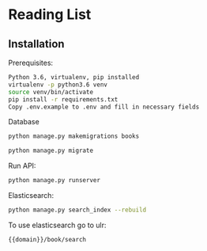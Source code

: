 # Reading List

## Installation

Prerequisites:
```sh
Python 3.6, virtualenv, pip installed
virtualenv -p python3.6 venv
source venv/bin/activate
pip install -r requirements.txt
Copy .env.example to .env and fill in necessary fields
```

Database
```sh
python manage.py makemigrations books

python manage.py migrate
```

Run API:
```sh
python manage.py runserver
```

Elasticsearch:
```sh
python manage.py search_index --rebuild
```

To use elasticsearch go to ulr:
```sh
{{domain}}/book/search
```